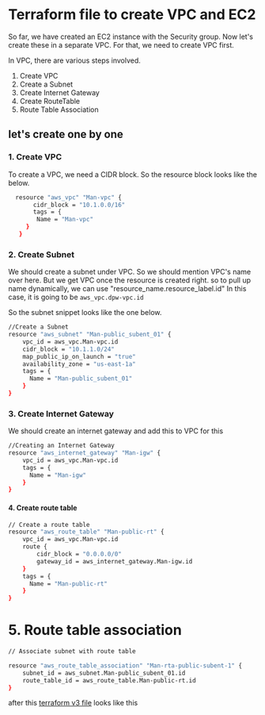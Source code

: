 # Terraform file to create VPC and EC2 
So far, we have created an EC2 instance with the Security group. Now let's create these in a separate VPC.
For that, we need to create VPC first. 

In VPC, there are various steps involved. 
1. Create VPC
2. Create a Subnet
3. Create Internet Gateway
4. Create RouteTable 
5. Route Table Association 

## let's create one by one 

### 1. Create VPC

To create a VPC, we need a CIDR block. So the resource block looks like the below. 
   ```sh 
     resource "aws_vpc" "Man-vpc" {
          cidr_block = "10.1.0.0/16"
          tags = {
           Name = "Man-vpc"
        }
      }
   ```

### 2. Create Subnet 
We should create a subnet under VPC. So we should mention VPC's name over here. But we get VPC once the resource is created right. so to pull up name dynamically, we can use "resource_name.resource_label.id" In this case, it is going to be 
`aws_vpc.dpw-vpc.id`

So the subnet snippet looks like the one below. 

```sh 
//Create a Subnet 
resource "aws_subnet" "Man-public_subent_01" {
    vpc_id = aws_vpc.Man-vpc.id
    cidr_block = "10.1.1.0/24"
    map_public_ip_on_launch = "true"
    availability_zone = "us-east-1a"
    tags = {
      Name = "Man-public_subent_01"
    }
}
```

### 3. Create Internet Gateway

We should create an internet gateway and add this to VPC for this 

```sh 
//Creating an Internet Gateway 
resource "aws_internet_gateway" "Man-igw" {
    vpc_id = aws_vpc.Man-vpc.id
    tags = {
      Name = "Man-igw"
    }
}
```

#### 4. Create route table 

```sh 
// Create a route table 
resource "aws_route_table" "Man-public-rt" {
    vpc_id = aws_vpc.Man-vpc.id
    route {
        cidr_block = "0.0.0.0/0"
        gateway_id = aws_internet_gateway.Man-igw.id
    }
    tags = {
      Name = "Man-public-rt"
    }
}
```
# 5. Route table association 

```sh 
// Associate subnet with route table

resource "aws_route_table_association" "Man-rta-public-subent-1" {
    subnet_id = aws_subnet.Man-public_subent_01.id
    route_table_id = aws_route_table.Man-public-rt.id
}
``` 

after this [terraform v3 file]() looks like this